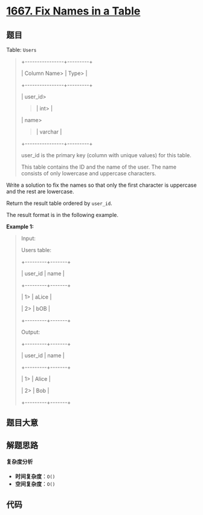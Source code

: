 # [1667. Fix Names in a Table](https://leetcode.com/problems/fix-names-in-a-table/)

## 题目

Table: `Users`

> +----------------+---------+
>
> | Column Name>
> | Type>
> |
>
> +----------------+---------+
>
> | user_id>
>
> > | int>
> > |
>
> | name>
>
> > | varchar |
>
> +----------------+---------+
>
> user_id is the primary key (column with unique values) for this table.
>
> This table contains the ID and the name of the user. The name consists of only lowercase and uppercase characters.

Write a solution to fix the names so that only the first character is
uppercase and the rest are lowercase.

Return the result table ordered by `user_id`.

The result format is in the following example.

**Example 1:**

> Input:
>
> Users table:
>
> +---------+-------+
>
> | user_id | name |
>
> +---------+-------+
>
> | 1>
> | aLice |
>
> | 2>
> | bOB |
>
> +---------+-------+
>
> Output:
>
> +---------+-------+
>
> | user_id | name |
>
> +---------+-------+
>
> | 1>
> | Alice |
>
> | 2>
> | Bob |
>
> +---------+-------+

## 题目大意

## 解题思路

#### 复杂度分析

- **时间复杂度**：`O()`
- **空间复杂度**：`O()`

## 代码

```javascript

```
